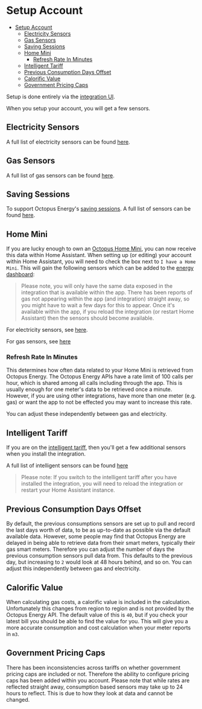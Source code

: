 # Setup Account

- [Setup Account](#setup-account)
  - [Electricity Sensors](#electricity-sensors)
  - [Gas Sensors](#gas-sensors)
  - [Saving Sessions](#saving-sessions)
  - [Home Mini](#home-mini)
    - [Refresh Rate In Minutes](#refresh-rate-in-minutes)
  - [Intelligent Tariff](#intelligent-tariff)
  - [Previous Consumption Days Offset](#previous-consumption-days-offset)
  - [Calorific Value](#calorific-value)
  - [Government Pricing Caps](#government-pricing-caps)


Setup is done entirely via the [integration UI](https://my.home-assistant.io/redirect/config_flow_start/?domain=octopus_energy).

When you setup your account, you will get a few sensors.

## Electricity Sensors

A full list of electricity sensors can be found [here](./sensors/electricity.md).

## Gas Sensors

A full list of gas sensors can be found [here](./sensors/gas.md).

## Saving Sessions

To support Octopus Energy's [saving sessions](https://octopus.energy/saving-sessions/). A full list of  sensors can be found [here](./sensors/saving_sessions.md).

## Home Mini

If you are lucky enough to own an [Octopus Home Mini](https://octopus.energy/blog/octopus-home-mini/), you can now receive this data within Home Assistant. When setting up (or editing) your account within Home Assistant, you will need to check the box next to `I have a Home Mini`. This will gain the following sensors which can be added to the [energy dashboard](https://www.home-assistant.io/blog/2021/08/04/home-energy-management/):

> Please note, you will only have the same data exposed in the integration that is available within the app. There has been reports of gas not appearing within the app (and integration) straight away, so you might have to wait a few days for this to appear. Once it's available within the app, if you reload the integration (or restart Home Assistant) then the sensors should become available.

For electricity sensors, see [here](./sensors/electricity.md#home-mini-sensors).

For gas sensors, see [here](./sensors/gas.md#home-mini-sensors)

### Refresh Rate In Minutes

This determines how often data related to your Home Mini is retrieved from Octopus Energy. The Octopus Energy APIs have a rate limit of 100 calls per hour, which is shared among all calls including through the app. This is usually enough for one meter's data to be retrieved once a minute. However, if you are using other integrations, have more than one meter (e.g. gas) or want the app to not be effected you may want to increase this rate. 

You can adjust these independently between gas and electricity.

## Intelligent Tariff

If you are on the [intelligent tariff](https://octopus.energy/smart/intelligent-octopus/), then you'll get a few additional sensors when you install the integration. 

A full list of intelligent sensors can be found [here](./sensors/intelligent.md)

> Please note: If you switch to the intelligent tariff after you have installed the integration, you will need to reload the integration or restart your Home Assistant instance.

## Previous Consumption Days Offset

By default, the previous consumptions sensors are set up to pull and record the last days worth of data, to be as up-to-date as possible via the default available data. However, some people may find that Octopus Energy are delayed in being able to retrieve data from their smart meters, typically their gas smart meters. Therefore you can adjust the number of days the previous consumption sensors pull data from. This defaults to the previous day, but increasing to `2` would look at 48 hours behind, and so on. You can adjust this independently between gas and electricity.

## Calorific Value

When calculating gas costs, a calorific value is included in the calculation. Unfortunately this changes from region to region and is not provided by the Octopus Energy API. The default value of this is `40`, but if you check your latest bill you should be able to find the value for you. This will give you a more accurate consumption and cost calculation when your meter reports in `m3`.

## Government Pricing Caps

There has been inconsistencies across tariffs on whether government pricing caps are included or not. Therefore the ability to configure pricing caps has been added within you account. Please note that while rates are reflected straight away, consumption based sensors may take up to 24 hours to reflect. This is due to how they look at data and cannot be changed.